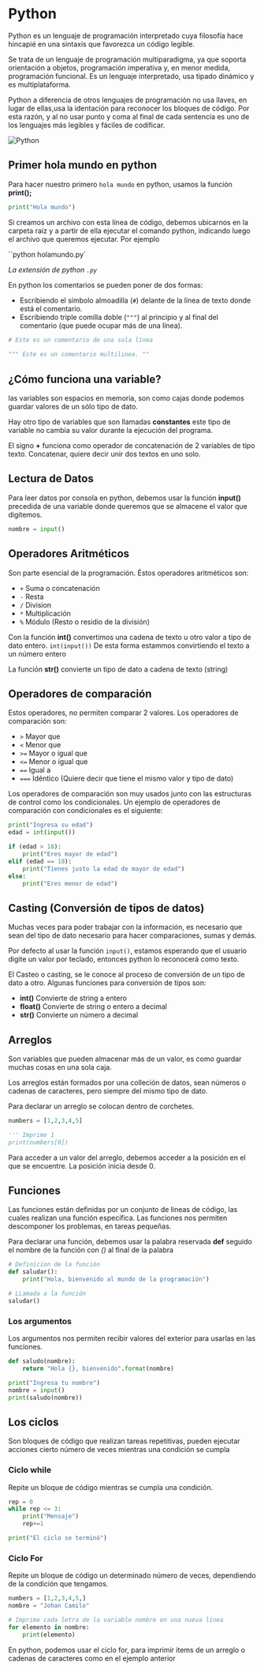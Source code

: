 # Python

Python es un lenguaje de programación interpretado cuya filosofía hace hincapié en una sintaxis que favorezca un código legible.

Se trata de un lenguaje de programación multiparadigma, ya que soporta orientación a objetos, programación imperativa y, en menor medida, programación funcional. Es un lenguaje interpretado, usa tipado dinámico y es multiplataforma. 

Python a diferencia de otros lenguajes de programación no usa llaves, en lugar de ellas,usa la identación para reconocer los bloques de código. Por esta razón, y al no usar punto y coma al final de cada sentencia es uno de los lenguajes más legibles y fáciles de codificar.

![Python](http://es.scoda.okfn.org/files/2017/07/python-logo-master-v3-TM-flattened.png)

## Primer hola mundo en python

Para hacer nuestro primero `hola mundo` en python, usamos la función **print();**
```python
print("Hola mundo")
```

Si creamos un archivo con esta línea de código, debemos ubicarnos en la carpeta raíz y a partir de ella ejecutar el comando python, indicando luego el archivo que queremos ejecutar. Por ejemplo

``python holamundo.py`

*La extensión de python `.py`*

En python los comentarios se pueden poner de dos formas:

- Escribiendo el símbolo almoadilla (`#`) delante de la línea de texto donde está el comentario.
- Escribiendo triple comilla doble (`"""`) al principio y al final del comentario (que puede ocupar más de una línea).

```python
# Este es un comentario de una sola línea
 
""" Este es un comentario multilinea. ""
```

## ¿Cómo funciona una variable?

las variables son espacios en memoria, son como cajas donde podemos guardar valores de un sólo tipo de dato. 

Hay otro tipo de variables que son llamadas **constantes** este tipo de variable no cambia su valor durante la ejecución del programa.

El signo __+__ funciona como operador de concatenación de 2 variables de tipo texto. Concatenar, quiere decir unir dos textos en uno solo.

## Lectura de Datos

Para leer datos por consola en python, debemos usar la función **input()** precedida de una variable donde queremos que se almacene el valor que digitemos.

```python
nombre = input()
```

## Operadores Aritméticos

Son parte esencial de la programación. Éstos operadores aritméticos son:
- `+` Suma o concatenación
- `-` Resta
- `/` Division
- `*` Multiplicación
- `%` Módulo (Resto o residio de la división)

Con la función **int()** convertimos una cadena de texto u otro valor a tipo de dato entero.
`int(input())` De esta forma estammos convirtiendo el texto a un número entero

La función **str()** convierte un tipo de dato a cadena de texto (string)


## Operadores de comparación

Estos operadores, no permiten comparar 2 valores. Los operadores de comparación son:
- `>` Mayor que
- `<` Menor que
- `>=` Mayor o igual que
- `<=` Menor o igual que
- `==` Igual a
- `===` Idéntico (Quiere decir que tiene el mismo valor y tipo de dato)

Los operadores de comparación son muy usados junto con las estructuras de control como los condicionales. Un ejemplo de operadores de comparación con condicionales es el siguiente:

```python
print("Ingresa su edad")
edad = int(input())

if (edad > 18):
    print("Eres mayor de edad")
elif (edad == 18):
    print("Tienes justo la edad de mayor de edad")
else:
    print("Eres menor de edad")
```

## Casting (Conversión de tipos de datos)

Muchas veces para poder trabajar con la información, es necesario que sean del tipo de dato necesario para hacer comparaciones, sumas y demás. 

Por defecto al usar la función `input()`, estamos esperando que el usuario digite un valor por teclado, entonces python lo reconocerá como texto. 

El Casteo o casting, se le conoce al proceso de conversión de un tipo de dato a otro. Algunas funciones para conversión de tipos son:
- **int()** Convierte de string a entero
- **float()** Convierte de string o entero a decimal
- **str()** Convierte un número a decimal

## Arreglos

Son variables que pueden almacenar más de un valor, es como guardar muchas cosas en una sola caja.

Los arreglos están formados por una colleción de datos, sean números o cadenas de caracteres, pero siempre del mismo tipo de dato.

Para declarar un arreglo se colocan dentro de corchetes.
```python
numbers = [1,2,3,4,5]

''' Imprime 1
print(numbers[0])
```

Para acceder a un valor del arreglo, debemos acceder a la posición en el que se encuentre. La posición inicia desde 0.

## Funciones

Las funciones están definidas por un conjunto de lineas de código, las cuales realizan una función específica. Las funciones nos permiten descomponer los problemas, en tareas pequeñas.

Para declarar una función, debemos usar la palabra reservada **def** seguido el nombre de la función con *()* al final de la palabra

```python
# Definicion de la función
def saludar():
    print("Hola, bienvenido al mundo de la programación")

# LLamada a la función
saludar()
```

### Los argumentos

Los argumentos nos permiten recibir valores del exterior para usarlas en las funciones.

```python
def saludo(nombre):
    return "Hola {}, bienvenido".format(nombre)

print("Ingresa tu nombre")
nombre = input()
print(saludo(nombre))
```

## Los ciclos

Son bloques de código que realizan tareas repetitivas, pueden ejecutar acciones cierto número de veces mientras una condición se cumpla

### Ciclo while

Repite un bloque de código mientras se  cumpla una condición.
```python
rep = 0
while rep <= 3:
    print("Mensaje")
    rep+=1

print("El ciclo se terminó")
```

### Ciclo For

Repite un bloque de código un determinado número de veces, dependiendo de la condición que tengamos.

```python
numbers = [1,2,3,4,5,]
nombre = "Johan Camilo"

# Imprime cada letra de la variable nombre en una nueva línea
for elemento in nombre:
    print(elemento)
```

En python, podemos usar el ciclo for, para imprimir items de un arreglo o cadenas de caracteres como en el ejemplo anterior